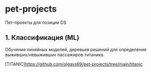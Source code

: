 # pet-projects
Пет-проекты для позиции DS

## 1. Классификация (ML)
Обучение линейных моделей, деревьев решений для определения выживших/невыживших пассажиров титаника. 

[TITANIC]https://github.com/olgavs69/pet-projects/tree/main/titanic

